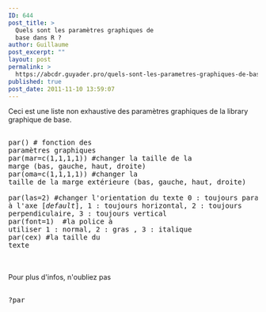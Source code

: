 ```yaml
---
ID: 644
post_title: >
  Quels sont les paramètres graphiques de
  base dans R ?
author: Guillaume
post_excerpt: ""
layout: post
permalink: >
  https://abcdr.guyader.pro/quels-sont-les-parametres-graphiques-de-base-dans-r/
published: true
post_date: 2011-11-10 13:59:07
---
```

Ceci est une liste non exhaustive des paramètres graphiques de la library graphique de base. <pre lang='rsplus'><br />par() # fonction des paramètres graphiques<br />par(mar=c(1,1,1,1)) #changer la taille de la marge (bas, gauche, haut, droite)<br />par(oma=c(1,1,1,1)) #changer la taille de la marge extérieure (bas, gauche, haut, droite) <br />par(las=2) #changer l'orientation du texte 0 : toujours parallèle à l'axe [<em>default</em>], 1 : toujours horizontal, 2 : toujours perpendiculaire, 3 : toujours vertical<br />par(font=1)  #la police à utiliser 1 : normal, 2 : gras , 3 : italique<br />par(cex) #la taille du texte<br /></pre> <br /><br />Pour plus d'infos, n'oubliez pas<br /> <pre lang='rsplus'><br />?par<br /> </pre>